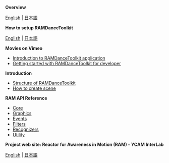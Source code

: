 **Overview**

[English](Overview) | [日本語](Overview_Jp)

**How to setup RAMDanceToolkit**

[English](How-to-setup-RAMDanceToolkit) | [日本語](How-to-setup-RAMDanceToolkit_Jp)

**Movies on Vimeo**

- [Introduction to RAMDanceToolkit application](http://vimeo.com/64703174)
- [Getting started with RAMDanceToolkit for developer](http://vimeo.com/64775855)


**Introduction**
- [Structure of RAMDanceToolkit](Structure-of-RAMDanceToolkit)
- [How to create scene](How-to-create-Scene)


**RAM API Reference**
- [Core](RAM-API-Reference-Core)
- [Graphics](RAM-API-Reference-Graphics)
- [Events](RAM-API-Reference-Events)
- [Filters](RAM-API-Reference-Filters)
- [Recognizers](RAM-API-Reference-Recognizers)
- [Utility](RAM-API-Reference-Utility)


<!--
- [Abacus]()
- [BasicActor]()
- [BigBox]()
- [Chain]()
- [ColorGrid]()
- [Donuts]()
- [Expansion]()
- [FourPoints]()
- [Future]()
- [Graph]()
- [HastyChase]()
- [Helper]()
- [Kepler]()
- [Laban]()
- [Line]()
- [Monster]()
- [Notation]()
- [Particles]()
- [Ragdoll]()
- [SoundCube]()
- [Stamp]()
- [ThreePoints]()
- [UpsideDown]()
-->

**Project web site: Reactor for Awareness in Motion (RAM) - YCAM InterLab**

[English](http://interlab.ycam.jp/en/projects/ram) | [日本語](http://interlab.ycam.jp/projects/ram)
